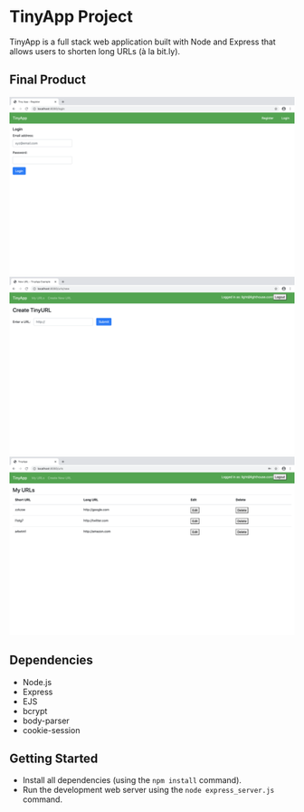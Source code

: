# TinyApp Project

TinyApp is a full stack web application built with Node and Express that allows users to shorten long URLs (à la bit.ly).

## Final Product

!["screenshot of Login Page"](https://github.com/DN8630/tinyapp/blob/master/docs/login-page.png?raw=true)
!["screenshot of page to create a new Tiny URL"](https://github.com/DN8630/tinyapp/blob/master/docs/new_url.png?raw=true)
!["screenshot of page displaying all URL's"](https://github.com/DN8630/tinyapp/blob/master/docs/urls-page.png?raw=true)
## Dependencies

- Node.js
- Express
- EJS
- bcrypt
- body-parser
- cookie-session

## Getting Started

- Install all dependencies (using the `npm install` command).
- Run the development web server using the `node express_server.js` command.